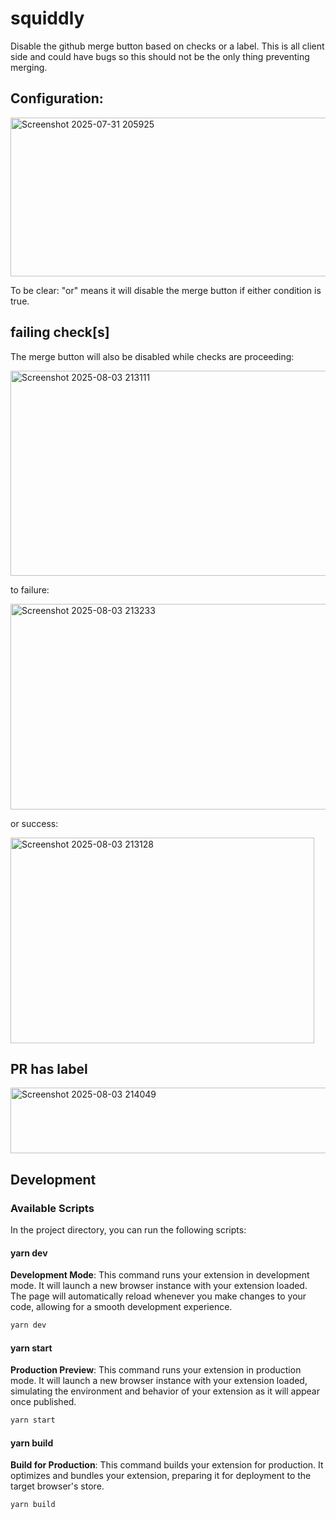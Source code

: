 # squiddly

Disable the github merge button based on checks or a label.  This is all client side and could have bugs so this should not be the only thing preventing merging.

## Configuration:

<img width="572" height="254" alt="Screenshot 2025-07-31 205925" src="https://github.com/user-attachments/assets/72048586-fa9b-4e71-924d-00a722a420ba" />

To be clear: "or" means it will disable the merge button if either condition is true.

## failing check[s]

The merge button will also be disabled while checks are proceeding:

<img width="711" height="328" alt="Screenshot 2025-08-03 213111" src="https://github.com/user-attachments/assets/da05bf51-baa9-46b1-9a93-06c09f3ed62c" />

to failure:

<img width="698" height="329" alt="Screenshot 2025-08-03 213233" src="https://github.com/user-attachments/assets/3f97161d-27db-4679-b4b2-be93316dc96f" />

or success:

<img width="486" height="329" alt="Screenshot 2025-08-03 213128" src="https://github.com/user-attachments/assets/99895426-173d-4d00-b76f-add4736f57b0" />

## PR has label

<img width="691" height="105" alt="Screenshot 2025-08-03 214049" src="https://github.com/user-attachments/assets/eb8e0220-5e9d-428f-97fd-17dda272b3e9" />



## Development

### Available Scripts

In the project directory, you can run the following scripts:

#### yarn dev

**Development Mode**: This command runs your extension in development mode. It will launch a new browser instance with your extension loaded. The page will automatically reload whenever you make changes to your code, allowing for a smooth development experience.

```bash
yarn dev
```

#### yarn start

**Production Preview**: This command runs your extension in production mode. It will launch a new browser instance with your extension loaded, simulating the environment and behavior of your extension as it will appear once published.

```bash
yarn start
```

#### yarn build

**Build for Production**: This command builds your extension for production. It optimizes and bundles your extension, preparing it for deployment to the target browser's store.

```bash
yarn build
```
